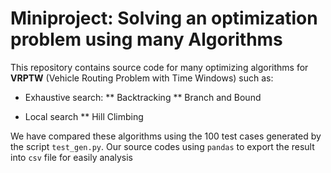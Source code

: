 # Miniproject: Solving an optimization problem using many Algorithms

This repository contains source code for many optimizing algorithms for **VRPTW** (Vehicle Routing Problem with Time Windows) such as: 

 * Exhaustive search: 
 ** Backtracking
 ** Branch and Bound 
 
 * Local search 
 ** Hill Climbing 
 
 We have compared these algorithms using the 100 test cases generated by the script ```test_gen.py```. Our source codes using ```pandas``` to export the result into ```csv``` file for easily analysis
